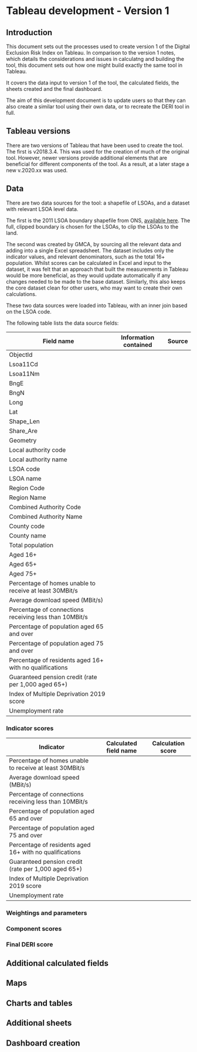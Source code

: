 # Tableau development - Version 1

## Introduction
This document sets out the processes used to create version 1 of the Digital Exclusion Risk Index on Tableau. In comparison to the version 1 notes, which details the considerations and issues in calculatng and building the tool, this document sets out how one might build exactly the same tool in Tableau.

It covers the data input to version 1 of the tool, the calculated fields, the sheets created and the final dashboard.

The aim of this development document is to update users so that they can also create a similar tool using their own data, or to recreate the DERI tool in full.

## Tableau versions
There are two versions of Tableau that have been used to create the tool. The first is v2018.3.4. This was used for the creation of much of the original tool. However, newer versions provide additional elements that are beneficial for different components of the tool. As a result, at a later stage a new v.2020.xx was used.

## Data
There are two data sources for the tool: a shapefile of LSOAs, and a dataset with relevant LSOA level data.

The first is the 2011 LSOA boundary shapefile from ONS, [available here](https://geoportal.statistics.gov.uk/datasets/lower-layer-super-output-areas-december-2011-boundaries-full-clipped-bfc-ew-v3?geometry=-16.993%2C50.522%2C12.648%2C55.161). The full, clipped boundary is chosen for the LSOAs, to clip the LSOAs to the land.

The second was created by GMCA, by sourcing all the relevant data and adding into a single Excel spreadsheet. The dataset includes only the indicator values, and relevant denominators, such as the total 16+ population. Whilst scores can be calculated in Excel and input to the dataset, it was felt that an approach that built the measurements in Tableau would be more beneficial, as they would update automatically if any changes needed to be made to the base dataset. Similarly, this also keeps the core dataset clean for other users, who may want to create their own calculations.

These two data sources were loaded into Tableau, with an inner join based on the LSOA code.

The following table lists the data source fields:

|Field name|Information contained|Source|
|---|---|---|
|ObjectId|||
|Lsoa11Cd|||
|Lsoa11Nm|||
|BngE|||
|BngN|||
|Long|||
|Lat|||
|Shape_Len|||
|Share_Are|||
|Geometry|||
|Local authority code|||
|Local authority name|||
|LSOA code|||
|LSOA name|||
|Region Code|||
|Region Name|||
|Combined Authority Code|||
|Combined Authority Name|||
|County code|||
|County name|||
|Total population|||
|Aged 16+|||
|Aged 65+|||
|Aged 75+|||
|Percentage of homes unable to receive at least 30MBit/s|||
|Average download speed (MBit/s)|||
|Percentage of connections receiving less than 10MBit/s|||
|Percentage of population aged 65 and over|||
|Percentage of population aged 75 and over|||
|Percentage of residents aged 16+ with no qualifications|||
|Guaranteed pension credit (rate per 1,000 aged 65+)|||
|Index of Multiple Deprivation 2019 score|||
|Unemployment rate|||

### Indicator scores

|Indicator|Calculated field name|Calculation score|
|---|---|---|
|Percentage of homes unable to receive at least 30MBit/s|||
|Average download speed (MBit/s)|||
|Percentage of connections receiving less than 10MBit/s|||
|Percentage of population aged 65 and over|||
|Percentage of population aged 75 and over|||
|Percentage of residents aged 16+ with no qualifications|||
|Guaranteed pension credit (rate per 1,000 aged 65+)|||
|Index of Multiple Deprivation 2019 score|||
|Unemployment rate|||

### Weightings and parameters

### Component scores

### Final DERI score

## Additional calculated fields

## Maps

## Charts and tables

## Additional sheets

## Dashboard creation

